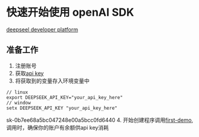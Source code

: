 # 快速开始使用 openAI SDK

[deepseel developer platform](https://platform.deepseek.com/api_keys)

## 准备工作

1. 注册账号
2. 获取[api key](https://platform.deepseek.com/api_keys)
3. 将获取到的变量存入环境变量中

```shell
// linux
export DEEPSEEK_API_KEY="your_api_key_here"
// window
setx DEEPSEEK_API_KEY "your_api_key_here" 
```

sk-0b7ee68a5bc047248e00a5bcc0fd6440
4. 开始创建程序调用[first-demo](./demo),调用时，确保你的账户有余额供api key消耗

